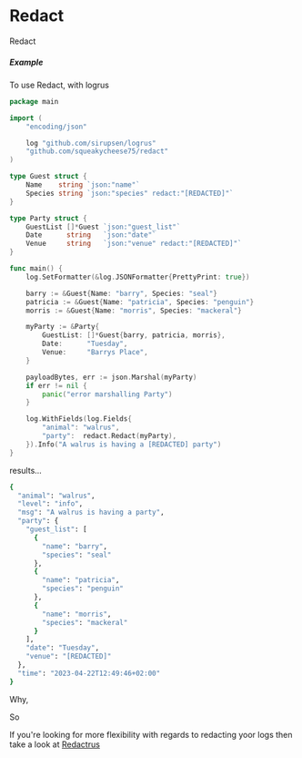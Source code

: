 # Redact

Redact

##### Example

To use Redact, with logrus

```go
package main

import (
	"encoding/json"

	log "github.com/sirupsen/logrus"
	"github.com/squeakycheese75/redact"
)

type Guest struct {
	Name    string `json:"name"`
	Species string `json:"species" redact:"[REDACTED]"`
}

type Party struct {
	GuestList []*Guest `json:"guest_list"`
	Date      string   `json:"date"`
	Venue     string   `json:"venue" redact:"[REDACTED]"`
}

func main() {
	log.SetFormatter(&log.JSONFormatter{PrettyPrint: true})

	barry := &Guest{Name: "barry", Species: "seal"}
	patricia := &Guest{Name: "patricia", Species: "penguin"}
	morris := &Guest{Name: "morris", Species: "mackeral"}

	myParty := &Party{
		GuestList: []*Guest{barry, patricia, morris},
		Date:      "Tuesday",
		Venue:     "Barrys Place",
	}

	payloadBytes, err := json.Marshal(myParty)
	if err != nil {
		panic("error marshalling Party")
	}

    log.WithFields(log.Fields{
		"animal": "walrus",
		"party":  redact.Redact(myParty),
	}).Info("A walrus is having a [REDACTED] party")
}
```

results...

```bash
{
  "animal": "walrus",
  "level": "info",
  "msg": "A walrus is having a party",
  "party": {
    "guest_list": [
      {
        "name": "barry",
        "species": "seal"
      },
      {
        "name": "patricia",
        "species": "penguin"
      },
      {
        "name": "morris",
        "species": "mackeral"
      }
    ],
    "date": "Tuesday",
    "venue": "[REDACTED]"
  },
  "time": "2023-04-22T12:49:46+02:00"
}

```

Why,

So

If you're looking for more flexibility with regards to redacting yoor logs then take a look at
[Redactrus](https://github.com/whuang8/redactrus)
